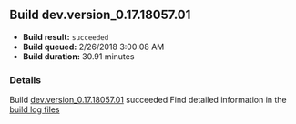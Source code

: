 ## Build dev.version_0.17.18057.01
- **Build result:** `succeeded`
- **Build queued:** 2/26/2018 3:00:08 AM
- **Build duration:** 30.91 minutes
### Details
Build [dev.version_0.17.18057.01](https://winappstudio.visualstudio.com/web/build.aspx?pcguid=a4ef43be-68ce-4195-a619-079b4d9834c2&builduri=vstfs%3a%2f%2f%2fBuild%2fBuild%2f25129) succeeded
Find detailed information in the [build log files](https://uwpctdiags.blob.core.windows.net/buildlogs/dev.version_0.17.18057.01_logs.zip)
